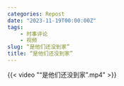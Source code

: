 ```yaml
---
categories: Repost
date: "2023-11-19T00:00:00Z"
tags:
    - 时事评论
    - 视频
slug: “是他们还没到家”
title: “是他们还没到家”
---
```


{{< video "“是他们还没到家”.mp4" >}}
